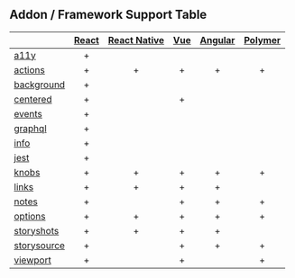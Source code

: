 ## Addon / Framework Support Table

| |[React](app/react)|[React Native](app/react-native)|[Vue](app/vue)|[Angular](app/angular)| [Polymer](app/polymer)|
| ----------- |:-------:|:-------:|:-------:|:-------:|:-------:|
|[a11y](addons/a11y)              |+| | | | |
|[actions](addons/actions)        |+|+|+|+|+|
|[background](addons/background)  |+| | | | |
|[centered](addons/centered)      |+| |+| | |
|[events](addons/events)          |+| | | | |
|[graphql](addons/graphql)        |+| | | | |
|[info](addons/info)              |+| | | | |
|[jest](addons/jest)              |+| | | | |
|[knobs](addons/knobs)            |+|+|+|+|+|
|[links](addons/links)            |+|+|+|+| |
|[notes](addons/notes)            |+| |+|+|+|
|[options](addons/options)        |+|+|+|+|+|
|[storyshots](addons/storyshots)  |+|+|+|+| |
|[storysource](addons/storysource)|+| |+|+|+|
|[viewport](addons/viewport)      |+| |+| |+|
